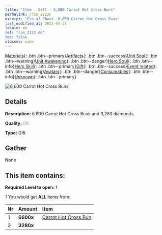 ```yaml
---
title: "Item - Gift - 6,600 Carrot Hot Cross Buns"
permalink: /con_2123/
excerpt: "Era of Chaos  6,600 Carrot Hot Cross Buns"
last_modified_at: 2021-04-26
locale: en
ref: "con_2123.md"
toc: false
classes: wide
---
```

 [Materials](/Items/){: .btn .btn--primary}[Artifacts](/Items/Artifacts/){: .btn .btn--success}[Unit Soul](/Items/UnitSoul/){: .btn .btn--warning}[Unit Awakening](/Items/UnitAwakening/){: .btn .btn--danger}[Hero Soul](/Items/HeroSoul/){: .btn .btn--info}[Hero Skill](/Items/HeroSkill/){: .btn .btn--primary}[Gift](/Items/Gift/){: .btn .btn--success}[Event related](/Items/Events/){: .btn .btn--warning}[Avatars](/Items/Avatars/){: .btn .btn--danger}[Consumables](/Items/Consumables/){: .btn .btn--info}[Unknown](/Items/Unknown/){: .btn .btn--primary}

 ![6,600 Carrot Hot Cross Buns](/images/t/i_907590.png)

## Details
 **Description:** 6,600 Carrot Hot Cross Buns and 3,280 diamonds.

 **Quality:** <span style="color: #DA70D6">OK</span>

 **Type:** Gift

## Gather

  None

## This item contains:

 **Required Level to open:** 1

 1 You would get **ALL** items  from:

  | Nr | Amount |     Item    |
  |:---|:-------|:------------|
  | 1 |  **6600x** | [Carrot Hot Cross Bun](/Items/con_2119/) |  | 
  | 2 |  **3280x** | <i class="fas fa-gem"/> |  | 
